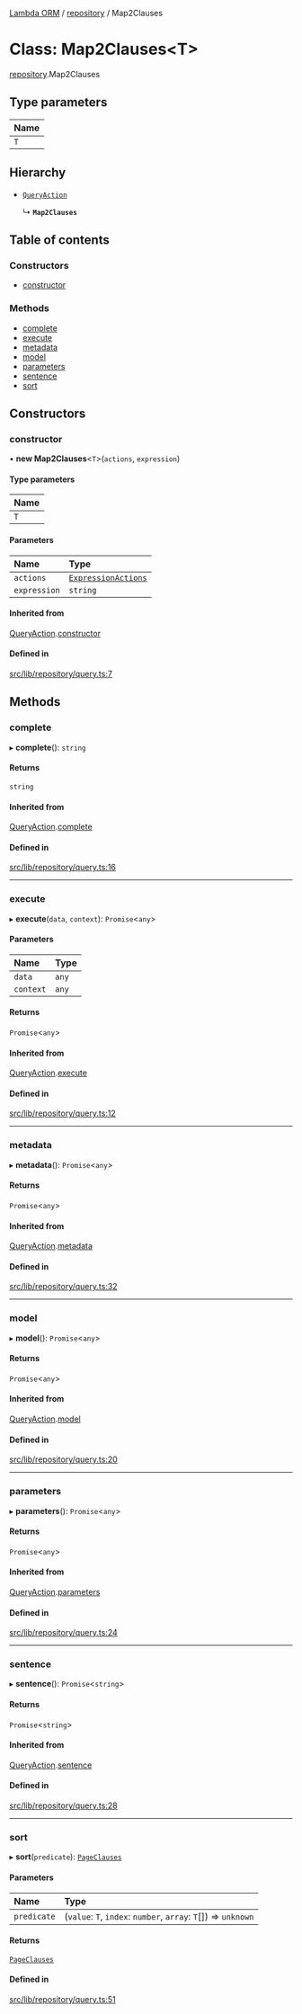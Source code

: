 [Lambda ORM](../README.md) / [repository](../modules/repository.md) / Map2Clauses

# Class: Map2Clauses<T\>

[repository](../modules/repository.md).Map2Clauses

## Type parameters

| Name |
| :------ |
| `T` |

## Hierarchy

- [`QueryAction`](repository.QueryAction.md)

  ↳ **`Map2Clauses`**

## Table of contents

### Constructors

- [constructor](repository.Map2Clauses.md#constructor)

### Methods

- [complete](repository.Map2Clauses.md#complete)
- [execute](repository.Map2Clauses.md#execute)
- [metadata](repository.Map2Clauses.md#metadata)
- [model](repository.Map2Clauses.md#model)
- [parameters](repository.Map2Clauses.md#parameters)
- [sentence](repository.Map2Clauses.md#sentence)
- [sort](repository.Map2Clauses.md#sort)

## Constructors

### constructor

• **new Map2Clauses**<`T`\>(`actions`, `expression`)

#### Type parameters

| Name |
| :------ |
| `T` |

#### Parameters

| Name | Type |
| :------ | :------ |
| `actions` | [`ExpressionActions`](repository.ExpressionActions.md) |
| `expression` | `string` |

#### Inherited from

[QueryAction](repository.QueryAction.md).[constructor](repository.QueryAction.md#constructor)

#### Defined in

[src/lib/repository/query.ts:7](https://github.com/FlavioLionelRita/lambda-orm/blob/36f1fb3/src/lib/repository/query.ts#L7)

## Methods

### complete

▸ **complete**(): `string`

#### Returns

`string`

#### Inherited from

[QueryAction](repository.QueryAction.md).[complete](repository.QueryAction.md#complete)

#### Defined in

[src/lib/repository/query.ts:16](https://github.com/FlavioLionelRita/lambda-orm/blob/36f1fb3/src/lib/repository/query.ts#L16)

___

### execute

▸ **execute**(`data`, `context`): `Promise`<`any`\>

#### Parameters

| Name | Type |
| :------ | :------ |
| `data` | `any` |
| `context` | `any` |

#### Returns

`Promise`<`any`\>

#### Inherited from

[QueryAction](repository.QueryAction.md).[execute](repository.QueryAction.md#execute)

#### Defined in

[src/lib/repository/query.ts:12](https://github.com/FlavioLionelRita/lambda-orm/blob/36f1fb3/src/lib/repository/query.ts#L12)

___

### metadata

▸ **metadata**(): `Promise`<`any`\>

#### Returns

`Promise`<`any`\>

#### Inherited from

[QueryAction](repository.QueryAction.md).[metadata](repository.QueryAction.md#metadata)

#### Defined in

[src/lib/repository/query.ts:32](https://github.com/FlavioLionelRita/lambda-orm/blob/36f1fb3/src/lib/repository/query.ts#L32)

___

### model

▸ **model**(): `Promise`<`any`\>

#### Returns

`Promise`<`any`\>

#### Inherited from

[QueryAction](repository.QueryAction.md).[model](repository.QueryAction.md#model)

#### Defined in

[src/lib/repository/query.ts:20](https://github.com/FlavioLionelRita/lambda-orm/blob/36f1fb3/src/lib/repository/query.ts#L20)

___

### parameters

▸ **parameters**(): `Promise`<`any`\>

#### Returns

`Promise`<`any`\>

#### Inherited from

[QueryAction](repository.QueryAction.md).[parameters](repository.QueryAction.md#parameters)

#### Defined in

[src/lib/repository/query.ts:24](https://github.com/FlavioLionelRita/lambda-orm/blob/36f1fb3/src/lib/repository/query.ts#L24)

___

### sentence

▸ **sentence**(): `Promise`<`string`\>

#### Returns

`Promise`<`string`\>

#### Inherited from

[QueryAction](repository.QueryAction.md).[sentence](repository.QueryAction.md#sentence)

#### Defined in

[src/lib/repository/query.ts:28](https://github.com/FlavioLionelRita/lambda-orm/blob/36f1fb3/src/lib/repository/query.ts#L28)

___

### sort

▸ **sort**(`predicate`): [`PageClauses`](repository.PageClauses.md)

#### Parameters

| Name | Type |
| :------ | :------ |
| `predicate` | (`value`: `T`, `index`: `number`, `array`: `T`[]) => `unknown` |

#### Returns

[`PageClauses`](repository.PageClauses.md)

#### Defined in

[src/lib/repository/query.ts:51](https://github.com/FlavioLionelRita/lambda-orm/blob/36f1fb3/src/lib/repository/query.ts#L51)
